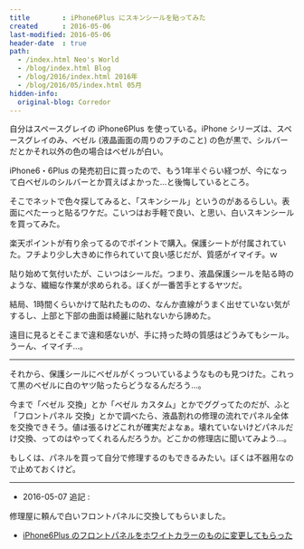 ```yaml
---
title        : iPhone6Plus にスキンシールを貼ってみた
created      : 2016-05-06
last-modified: 2016-05-06
header-date  : true
path:
  - /index.html Neo's World
  - /blog/index.html Blog
  - /blog/2016/index.html 2016年
  - /blog/2016/05/index.html 05月
hidden-info:
  original-blog: Corredor
---
```


自分はスペースグレイの iPhone6Plus を使っている。iPhone シリーズは、スペースグレイのみ、ベゼル (液晶画面の周りのフチのこと) の色が黒で、シルバーだとかそれ以外の色の場合はベゼルが白い。

iPhone6・6Plus の発売初日に買ったので、もう1年半ぐらい経つが、今になって白ベゼルのシルバーとか買えばよかった…と後悔しているところ。

そこでネットで色々探してみると、「スキンシール」というのがあるらしい。表面にぺたーっと貼るワケだ。こいつはお手軽で良い、と思い、白いスキンシールを買ってみた。

楽天ポイントが有り余ってるのでポイントで購入。保護シートが付属されていた。フチより少し大きめに作られていて良い感じだが、質感がイマイチ。ｗ

貼り始めて気付いたが、こいつはシールだ。つまり、液晶保護シールを貼る時のような、繊細な作業が求められる。ぼくが一番苦手とするヤツだ。

結局、1時間くらいかけて貼れたものの、なんか直線がうまく出せていない気がするし、上部と下部の曲面は綺麗に貼れないから諦めた。

遠目に見るとそこまで違和感ないが、手に持った時の質感はどうみてもシール。うーん、イマイチ…。

---

それから、保護シールにベゼルがくっついているようなものも見つけた。これって黒のベゼルに白のヤツ貼ったらどうなるんだろう…。

今まで「ベゼル 交換」とか「ベゼル カスタム」とかでググってたのだが、ふと「フロントパネル 交換」とかで調べたら、液晶割れの修理の流れでパネル全体を交換できそう。値は張るけどこれが確実だよなぁ。壊れていないけどパネルだけ交換、ってのはやってくれるんだろうか。どこかの修理店に聞いてみよう…。

もしくは、パネルを買って自分で修理するのもできるみたい。ぼくは不器用なので止めておくけど。

---

- 2016-05-07 追記 :

修理屋に頼んで白いフロントパネルに交換してもらいました。

- [iPhone6Plus のフロントパネルをホワイトカラーのものに変更してもらった](07-01.html)
